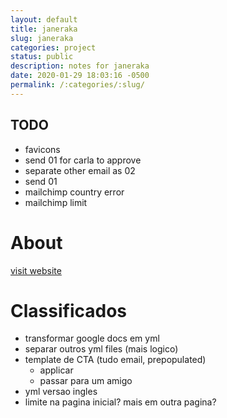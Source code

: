 ```yaml
---
layout: default
title: janeraka
slug: janeraka
categories: project
status: public
description: notes for janeraka
date: 2020-01-29 18:03:16 -0500
permalink: /:categories/:slug/
---
```

## TODO

- favicons
- send 01 for carla to approve
- separate other email as 02
- send 01
- mailchimp country error
- mailchimp limit

# About 

[visit website](https://janeraka.org)

# Classificados

- transformar google docs em yml
- separar outros yml files (mais logico)
- template de CTA (tudo email, prepopulated)
	- applicar
	- passar para um amigo
- yml versao ingles
- limite na pagina inicial? mais em outra pagina?

